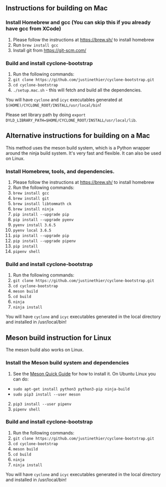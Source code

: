 Instructions for building on Mac 
--------------------------------

### Install Homebrew and gcc (You can skip this if you already have gcc from XCode)
1. Please follow the instructions at https://brew.sh/ to install homebrew
2. Run `brew install gcc`
3. Install git from https://git-scm.com/

### Build and install cyclone-bootstrap
1. Run the following commands:
2. `git clone https://github.com/justinethier/cyclone-bootstrap.git`
3. `cd cyclone-bootstrap`
4. `./setup.mac.sh` - this will fetch and build all the dependencies.

You will have `cyclone` and `icyc` executables generated at `$(HOME)/CYCLONE_ROOT/INSTALL/usr/local/bin`!

Please set library path by doing `export DYLD_LIBRARY_PATH=$HOME/CYCLONE_ROOT/INSTALL/usr/local/lib`.


Alternative instructions for building on a Mac
----------------------------------------------

This method uses the meson build system, which is a Python wrapper around the ninja build system. It's very fast and flexible. It can also be used
on Linux.

### Install Homebrew, tools, and dependencies.

1. Please follow the instructions at https://brew.sh/ to install homebrew
2. Run the following commands:
3. `brew install gcc`
4. `brew install git`
5. `brew install libtommath ck`
6. `brew install ninja`
7. `pip install --upgrade pip`
8. `pip install --upgrade pyenv`
9. `pyenv install 3.6.5`
10. `pyenv local 3.6.5`
11. `pip install --upgrade pip`
12. `pip install --upgrade pipenv`
13. `pip install`
14. `pipenv shell`


### Build and install cyclone-bootstrap
1. Run the following commands:
2. `git clone https://github.com/justinethier/cyclone-bootstrap.git`
3. `cd cyclone-bootstrap`
4. `meson build`
5. `cd build`
6. `ninja`
7. `ninja install`

You will have `cyclone` and `icyc` executables generated in the local directory and installed in /usr/local/bin!


Meson build instruction for Linux
---------------------------------

The meson build also works on Linux. 

### Install the Meson build system and dependencies

1. See the [Meson Quick Guide](https://mesonbuild.com/Quick-guide.html) for how to install it. On Ubuntu Linux you can do: 
  * `sudo apt-get install python3 python3-pip ninja-build`
  * `sudo pip3 install --user meson`
2. `pip3 install --user pipenv`
3. `pipenv shell`


### Build and install cyclone-bootstrap
1. Run the following commands:
2. `git clone https://github.com/justinethier/cyclone-bootstrap.git`
3. `cd cyclone-bootstrap`
4. `meson build`
5. `cd build`
6. `ninja`
7. `ninja install`

You will have `cyclone` and `icyc` executables generated in the local directory and installed in /usr/local/bin!

